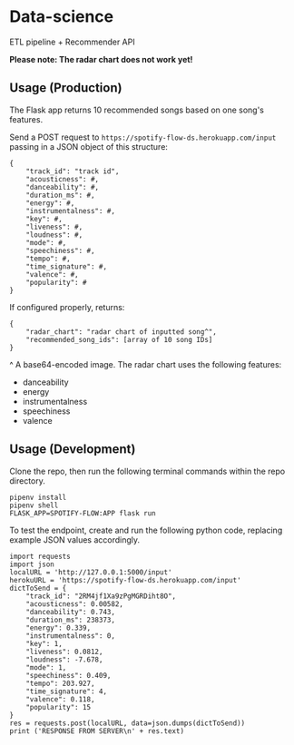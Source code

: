 # Data-science
ETL pipeline + Recommender API

**Please note: The radar chart does not work yet!**

## Usage (Production)

The Flask app returns 10 recommended songs based on one song's features.

Send a POST request to `https://spotify-flow-ds.herokuapp.com/input` passing in a JSON object of this structure:

```
{
    "track_id": "track id",
    "acousticness": #,
    "danceability": #,
    "duration_ms": #,
    "energy": #,
    "instrumentalness": #,
    "key": #,
    "liveness": #,
    "loudness": #,
    "mode": #,
    "speechiness": #,
    "tempo": #,
    "time_signature": #,
    "valence": #,
    "popularity": #
}
```

If configured properly, returns:

```
{
    "radar_chart": "radar chart of inputted song^",
    "recommended_song_ids": [array of 10 song IDs]
}
```

^ A base64-encoded image. The radar chart uses the following features:

* danceability
* energy
* instrumentalness
* speechiness
* valence

## Usage (Development)

Clone the repo, then run the following terminal commands within the repo directory.

```
pipenv install
pipenv shell
FLASK_APP=SPOTIFY-FLOW:APP flask run
```

To test the endpoint, create and run the following python code, replacing example JSON values accordingly.

```
import requests
import json
localURL = 'http://127.0.0.1:5000/input'
herokuURL = 'https://spotify-flow-ds.herokuapp.com/input'
dictToSend = {
    "track_id": "2RM4jf1Xa9zPgMGRDiht8O",
    "acousticness": 0.00582,
    "danceability": 0.743,
    "duration_ms": 238373,
    "energy": 0.339,
    "instrumentalness": 0,
    "key": 1,
    "liveness": 0.0812,
    "loudness": -7.678,
    "mode": 1,
    "speechiness": 0.409,
    "tempo": 203.927,
    "time_signature": 4,
    "valence": 0.118,
    "popularity": 15
}
res = requests.post(localURL, data=json.dumps(dictToSend))
print ('RESPONSE FROM SERVER\n' + res.text)
```